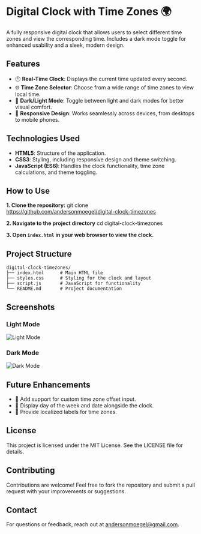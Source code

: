 # Digital Clock with Time Zones 🌍

A fully responsive digital clock that allows users to select different time zones and view the corresponding time. Includes a dark mode toggle for enhanced usability and a sleek, modern design.

## Features
- 🕒 **Real-Time Clock**: Displays the current time updated every second.
- 🌐 **Time Zone Selector**: Choose from a wide range of time zones to view local time.
- 🌙 **Dark/Light Mode**: Toggle between light and dark modes for better visual comfort.
- 🎨 **Responsive Design**: Works seamlessly across devices, from desktops to mobile phones.

## Technologies Used
- **HTML5**: Structure of the application.
- **CSS3**: Styling, including responsive design and theme switching.
- **JavaScript (ES6)**: Handles the clock functionality, time zone calculations, and theme toggling.

## How to Use
 **1. Clone the repository:**
     git clone https://github.com/andersonmoegel/digital-clock-timezones

 **2. Navigate to the project directory**
    cd digital-clock-timezones

 **3. Open `index.html` in your web browser to view the clock.**

## Project Structure

    digital-clock-timezones/
    ├── index.html      # Main HTML file
    ├── styles.css      # Styling for the clock and layout
    ├── script.js       # JavaScript for functionality
    └── README.md       # Project documentation

## Screenshots
### Light Mode
![Light Mode](https://photos.app.goo.gl/bdwFa1N7xstYA7Yr5)

### Dark Mode
![Dark Mode](https://photos.app.goo.gl/onmbtq3w1LWLhiMP6)


## Future Enhancements

-   🌟 Add support for custom time zone offset input.
-   🌟 Display day of the week and date alongside the clock.
-   🌟 Provide localized labels for time zones.

## License

This project is licensed under the MIT License. See the LICENSE file for details.

## Contributing

Contributions are welcome! Feel free to fork the repository and submit a pull request with your improvements or suggestions.

## Contact

For questions or feedback, reach out at andersonmoegel@gmail.com.

